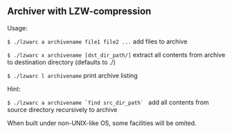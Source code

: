 ## Archiver with LZW-compression

Usage:

`$ ./lzwarc a archivename file1 file2 ...` add files to archive

`$ ./lzwarc x archivename [dst_dir_path/]` extract all contents from archive to destination directory (defaults to ./)

`$ ./lzwarc l archivename` print archive listing

Hint:

``$ ./lzwarc a archivename `find src_dir_path` `` add all contents from source directory recursively to archive

When built under non-UNIX-like OS, some facilities will be omited.
